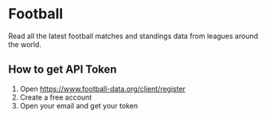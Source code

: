 # Football

Read all the latest football matches and standings data from leagues around the world.

## How to get API Token

1. Open https://www.football-data.org/client/register
2. Create a free account
3. Open your email and get your token